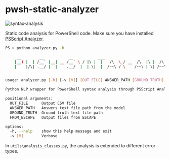 # pwsh-static-analyzer
![syntax-analysis](https://github.com/cridin1/pwsh-syntax-analysis/blob/main/static-analysis.png)

Static code analysis for PowerShell code. 
Make sure you have installed [PSScript Analyzer](https://github.com/PowerShell/PSScriptAnalyzer).

```bash
PS > python analyzer.py -h                                                                 

     __        __           __           ___                                     __  ___  __
    |__) |  | /__` |__| __ /__` \ / |\ |  |   /\  \_/ __  /\  |\ |  /\  |    \ /  / |__  |__)
    |    |/\| .__/ |  |    .__/  |  | \|  |  /~~\ / \    /~~\ | \| /~~\ |___  |  /_ |___ |  \


usage: analyzer.py [-h] [-v [V]] [OUT_FILE] ANSWER_PATH [GROUND_TRUTH] [FROM_ESCAPE]

Python NLP wrapper for PowerShell syntax analysis through PSScript Analyzer

positional arguments:
  OUT_FILE      Output CSV file
  ANSWER_PATH   Answers text file path from the model
  GROUND_TRUTH  Ground truth text file path
  FROM_ESCAPE   Output files from ESCAPE

options:
  -h, --help    show this help message and exit
  -v [V]        Verbose
```

In `utils\analysis_classes.py`, the analysis is extended to different error types.
